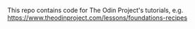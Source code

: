 This repo contains code for The Odin Project's tutorials, e.g. https://www.theodinproject.com/lessons/foundations-recipes